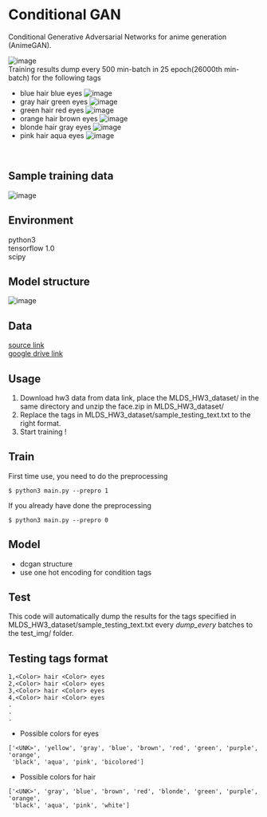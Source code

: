 Conditional GAN
====
Conditional Generative Adversarial Networks for anime generation (AnimeGAN).

![image](https://github.com/m516825/Conditional-GAN/blob/master/asset/GAN_result.gif) <br />
Training results dump every 500 min-batch in 25 epoch(26000th min-batch) for the following tags
- blue hair blue eyes
  ![image](https://github.com/m516825/Conditional-GAN/blob/master/asset/0.jpg)
- gray hair green eyes
  ![image](https://github.com/m516825/Conditional-GAN/blob/master/asset/1.jpg)
- green hair red eyes
  ![image](https://github.com/m516825/Conditional-GAN/blob/master/asset/2.jpg)
- orange hair brown eyes
  ![image](https://github.com/m516825/Conditional-GAN/blob/master/asset/3.jpg)
- blonde hair gray eyes
  ![image](https://github.com/m516825/Conditional-GAN/blob/master/asset/4.jpg)
- pink hair aqua eyes
  ![image](https://github.com/m516825/Conditional-GAN/blob/master/asset/5.jpg)
<br />

## Sample training data 

![image](https://github.com/m516825/Conditional-GAN/blob/master/asset/train.jpg) <br />

## Environment
python3 <br />
tensorflow 1.0 <br />
scipy <br />

## Model structure

![image](https://github.com/m516825/Conditional-GAN/blob/master/asset/model.jpg)

## Data
[source link](https://drive.google.com/open?id=0BwJmB7alR-AvMHEtczZZN0EtdzQ) <br />
[google drive link]()

## Usage 
1. Download hw3 data from data link, place the MLDS_HW3_dataset/ in the same directory and unzip the face.zip in MLDS_HW3_dataset/
2. Replace the tags in MLDS_HW3_dataset/sample_testing_text.txt to the right format. 
3. Start training !

## Train
First time use, you need to do the preprocessing
```
$ python3 main.py --prepro 1
```
If you already have done the preprocessing
```
$ python3 main.py --prepro 0
```
## Model
- dcgan structure
- use one hot encoding for condition tags

## Test 
This code will automatically dump the results for the tags specified in MLDS_HW3_dataset/sample_testing_text.txt every <em>dump_every</em> batches to the test_img/ folder. <br />

## Testing tags format
```
1,<Color> hair <Color> eyes 
2,<Color> hair <Color> eyes
3,<Color> hair <Color> eyes
4,<Color> hair <Color> eyes
.
.
.
```
- Possible colors for eyes
```
['<UNK>', 'yellow', 'gray', 'blue', 'brown', 'red', 'green', 'purple', 'orange',
 'black', 'aqua', 'pink', 'bicolored']
```
- Possible colors for hair
```
['<UNK>', 'gray', 'blue', 'brown', 'red', 'blonde', 'green', 'purple', 'orange',
 'black', 'aqua', 'pink', 'white']
```









